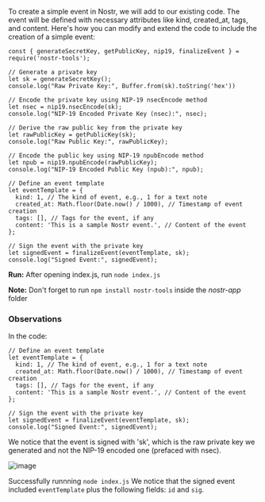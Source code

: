To create a simple event in Nostr, we will add to our existing code. The event will be defined with necessary attributes like kind, created_at, tags, and content. Here's how you can modify and extend the code to include the creation of a simple event:

```
const { generateSecretKey, getPublicKey, nip19, finalizeEvent } = require('nostr-tools');

// Generate a private key
let sk = generateSecretKey();
console.log("Raw Private Key:", Buffer.from(sk).toString('hex'))

// Encode the private key using NIP-19 nsecEncode method
let nsec = nip19.nsecEncode(sk);
console.log("NIP-19 Encoded Private Key (nsec):", nsec);

// Derive the raw public key from the private key
let rawPublicKey = getPublicKey(sk);
console.log("Raw Public Key:", rawPublicKey);

// Encode the public key using NIP-19 npubEncode method
let npub = nip19.npubEncode(rawPublicKey);
console.log("NIP-19 Encoded Public Key (npub):", npub);

// Define an event template
let eventTemplate = {
  kind: 1, // The kind of event, e.g., 1 for a text note
  created_at: Math.floor(Date.now() / 1000), // Timestamp of event creation
  tags: [], // Tags for the event, if any
  content: 'This is a sample Nostr event.', // Content of the event
};

// Sign the event with the private key
let signedEvent = finalizeEvent(eventTemplate, sk);
console.log("Signed Event:", signedEvent);

```
**Run:** After opening index.js, run `node index.js`

**Note:** Don't forget to run `npm install nostr-tools` inside the *nostr-app* folder

### Observations

In the code: 

```
// Define an event template
let eventTemplate = {
  kind: 1, // The kind of event, e.g., 1 for a text note
  created_at: Math.floor(Date.now() / 1000), // Timestamp of event creation
  tags: [], // Tags for the event, if any
  content: 'This is a sample Nostr event.', // Content of the event
};

// Sign the event with the private key
let signedEvent = finalizeEvent(eventTemplate, sk);
console.log("Signed Event:", signedEvent);

```

We notice that the event is signed with 'sk', which is the raw private key we generated and not the NIP-19 encoded one (prefaced with nsec). 

![image](https://github.com/xrviv/Simple-Nostr-Tutorial-Series/assets/44260360/9362af70-3128-4bed-960d-0bb55d824efc)

Successfully runnning `node index.js` We notice that the signed event included `eventTemplate` plus the following fields: `id` and `sig`.

